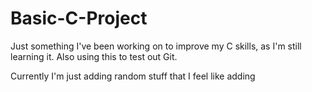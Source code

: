 # Basic-C-Project
Just something I've been working on to improve my C skills, as I'm still learning it. Also using this to test out Git.

Currently I'm just adding random stuff that I feel like adding
